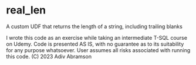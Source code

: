 # real_len
A custom UDF that returns the length of a string, including trailing blanks

I wrote this code as an exercise while taking an intermediate T-SQL course on Udemy. Code is presented AS IS, with no guarantee as to its suitability for any purpose whatsoever. User assumes all risks associated with running this code. (C) 2023 Adiv Abramson
